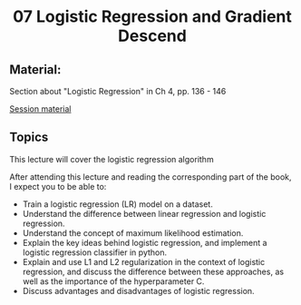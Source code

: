 <h1 align="center">07 Logistic Regression and Gradient Descend</h1>

## Material:
Section about "Logistic Regression" in Ch 4, pp. 136 - 146 <!-- NOTE: probably something more than that -->

[Session material](https://viaucdk-my.sharepoint.com/:f:/g/personal/rib_viauc_dk/Eo7Jo6kCcflGnXsPA0eYecUBOEBOPbulx-gvDCSAPB_lWQ?e=qahhBF)

## Topics

This lecture will cover the logistic regression algorithm <!-- NOTE: should be specified -->

After attending this lecture and reading the corresponding part of the book, I expect you to be able to:

- Train a logistic regression (LR) model on a dataset.
- Understand the difference between linear regression and logistic regression.
- Understand the concept of maximum likelihood estimation.
- Explain the key ideas behind logistic regression, and implement a logistic regression classifier in python.
- Explain and use L1 and L2 regularization in the context of logistic regression, and discuss the difference between these approaches, as well as the importance of the hyperparameter C.
- Discuss advantages and disadvantages of logistic regression.
<!-- NOTE: I wasn't sure what exactly to take from MAL 01 -->

